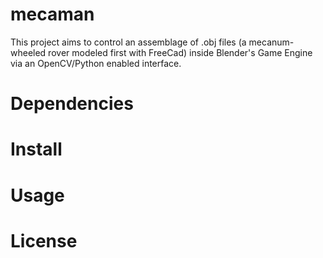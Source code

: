 # mecaman
This project aims to control an assemblage of .obj files (a mecanum-wheeled rover modeled first with FreeCad) inside Blender's Game Engine via an OpenCV/Python enabled interface. 
# Dependencies
# Install
# Usage
# License

